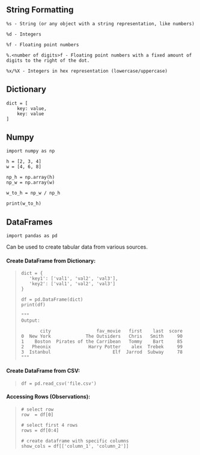 ## String Formatting

```
%s - String (or any object with a string representation, like numbers)

%d - Integers

%f - Floating point numbers

%.<number of digits>f - Floating point numbers with a fixed amount of digits to the right of the dot.

%x/%X - Integers in hex representation (lowercase/uppercase)
```

## Dictionary

```
dict = [
    key: value,
    key: value
]
```

## Numpy

```
import numpy as np

h = [2, 3, 4]
w = [4, 6, 8]

np_h = np.array(h)
np_w = np.array(w)

w_to_h = np_w / np_h

print(w_to_h)
```



## DataFrames

```
import pandas as pd
```
Can be used to create tabular data from various sources.

#### Create DataFrame from Dictionary:

>```
>dict = {
>    'key1': ['val1', 'val2', 'val3'],
>    'key2': ['val1', 'val2', 'val3']
>}
>
>df = pd.DataFrame(dict)
>print(df)
>
>"""
>Output:
>
>        city                 fav_movie   first    last  score
>0  New York             The Outsiders   Chris   Smith     90
>1    Boston  Pirates of the Carribean   Tommy    Bart     85
>2   Pheonix              Harry Potter    alex  Trebek     99
>3  Istanbul                       Elf  Jarrod  Subway     78
>"""
>```

#### Create DataFrame from CSV:

>```
>df = pd.read_csv('file.csv')
>```

#### Accessing Rows (Observations):

>```
># select row
>row  = df[0]
>
># select first 4 rows
>rows = df[0:4]
>
># create dataframe with specific columns
>show_cols = df[['column_1', 'column_2']]
>```